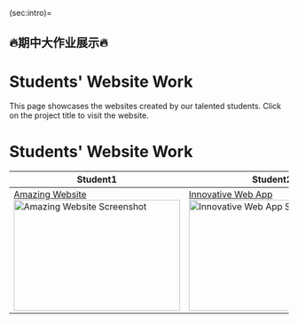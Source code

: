 (sec:intro)=
## 🔥期中大作业展示🔥 ##

# Students' Website Work

This page showcases the websites created by our talented students. Click on the project title to visit the website.


# Students' Website Work

| Student1 | Student2 |
|-------------------------|-------------------------|
| [Amazing Website](https://website-maggiecai4.scls-cs2022.repl.co) <br> <img src="../_images/maggie.png" alt="Amazing Website Screenshot" width="300" height="200"> | [Innovative Web App](https://website-maggiecai4.scls-cs2022.repl.co) <br> <img src="../_images/maggie.png" alt="Innovative Web App Screenshot" width="300" height="200"> |
